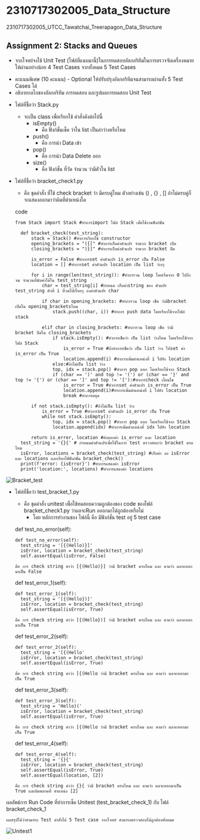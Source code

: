# 2310717302005_Data_Structure
2310717302005_UTCC_Tawatchai_Treerapagon_Data_Structure
## Assignment 2: Stacks and Queues
- จากโจทย์จงใช้ Unit Test (ไฟล์ที่แนบมานี้)ในการทดสอบอัลกอริทึมในการตรวจจับเครื่องหมายให้ผ่านอย่างน้อย 4 Test Cases จากทั้งหมด 5 Test Cases
* คะแนนพิเศษ (10 คะแนน) - Optional ให้ปรับปรุงอัลกอริทึมจนสามารถผ่านทั้ง 5 Test Cases ได้ 
* อธิบายกลไกของอัลกอริทึม การทดสอบ และรูปผลการทดสอบ Unit Test 
- ไฟล์ที่ชื่อว่า Stack.py
    - จะเป็น class เพื่อเรียกใช้ คำสั่งดังต่อไปนี้
      - isEmpty()
        - คือ ฟังก์ชั่นเช็ค ว่าใน list เป็นค่าว่างหรือไหม
      - push()
        - คือ การนำ Data เข้า 
      - pop()
        - คือ การนำ Data Delete ออก
      - size()
        - คือ ฟังก์ชั่น ที่วัด จำนวน ว่ามีตัวใน list
  
- ไฟล์ที่ชื่อว่า bracket_check1.py
    - คือ ชุดคำสั่ง ที่ใช้ check bracket ว่า มีครบคู่ไหม ตัวอย่างเช่น () , {} , [] ถ้าไม่ครบคู่ก็จะแสดงออกมาว่าผิดที่ตำแหน่งใด

  code
      
      from Stack import Stack #ทำการimport ไฟล์ Stack เพื่อใช้งานฟังก์ชั่น

        def bracket_check(test_string):
            stack = Stack() #ทำการเรียกใช้ constructor 
            opening_brackets = "({[" #ทำการเก็บค่าตัวแปร จำพวก bracket เปิด
            closing_brackets = ")}]" #ทำการเก็บค่าตัวแปร จำพวก bracket ปิด

            is_error = False #ทำการset ค่าตัวแปร is_error เป็น False
            location = [] #ทำการset ค่าตัวแปร location เป็น list ว่างๆ

            for i in range(len(test_string)): #ทำการวน loop โดยเริ่มจาก 0 ไปถึงจน จำนวนที่นับค่าได้ใน test_string
                char = test_string[i] #กำหนด เก็บค่าstring ของ ตัวแปร test_string ตัวที่ i ที่วนไปเรื่อยๆ ลงค่าตัวแปร char 

                if char in opening_brackets: #ทำการวน loop เช็ค ว่ามีbracket เปิดใน opening_bracketsไหม
                    stack.push((char, i)) #ทำการ push data โดยเรียกใช้จากไฟล์ stack

                elif char in closing_brackets: #ทำการวน loop เช็ค ว่ามี bracket ปิดใน closing_brackets
                    if stack.isEmpty(): #ทำการเช็คว่า เป็น list ว่างไหม โดยเรียกใช้จากไฟล์ Stack
                        is_error = True #ถ้าทำการเช็คว่า เป็น list ว่าง ให้set ค่า is_error เป็น True
                        location.append(i) #ทำการเพิ่มตำแหน่งที่ i ไปยัง location
                    else:#ถ้าไม่เป็น list ว่าง
                    top, idx = stack.pop() #ทำการ pop ออก โดยเรียกใช้จาก Stack
                    if (char == ')' and top != '(') or (char == '}' and top != '{') or (char == ']' and top != '['):#ทำการcheck เงื่อนไข
                        is_error = True #ทำการset ค่าตัวแปร is_error เป็น True
                        location.append(i)#ทำการเพิ่มตำแหน่งที่ i ไปยัง location
                        break #ทำการหยุด

            if not stack.isEmpty(): #ถ้าไม่เป็น list ว่าง
                is_error = True #ทำการset ค่าตัวแปร is_error เป็น True
                while not stack.isEmpty():
                    top, idx = stack.pop() #ทำการ pop ออก โดยเรียกใช้จาก Stack
                    location.append(idx) #ทำการเพิ่มตำแหน่งที่ idx ไปยัง location

            return is_error, location #ส่งออกค่า is_error และ location
        test_string = '{}{' # กำหนดค่าตัวแปรเพื่อใช้ในการ test ตรวจสอบว่า bracket ครบไหม
        isError, locations = bracket_check(test_string) #เก็บค่า ลง isError และ locations และเรียกใช้ฟังก์ชั่น bracket_check()
        print(f'error: {isError}') #ทำการแสดงค่า isError
        print('location:', locations) #ทำการแสดงค่า locations

![Bracket_test](https://github.com/DionTawatchai/2310717302005_Data_Structure/assets/150526207/ab4ec3d4-dc04-40af-bd4a-57d0e9d0a59c)

  
- ไฟล์ที่ชื่อว่า test_bracket_1.py
    - คือ ชุดคำสั่ง unitest เพื่อใช้ทดสอบความถูกต้องของ code ของไฟล์ bracket_check1.py ว่าผลจะRun อออกมาได้ถูกต้องหรือไม่
      - โดย หลักการทำงานของ ไฟล์นี้ คือ มีฟังก์ชั่น test อยู่ 5 test case
     
  
  def test_no_error(self):
  
      def test_no_error(self):
        test_string = '[{(Hello)}]'
        isError, location = bracket_check(test_string)
        self.assertEqual(isError, False)

      คือ การ check string คำว่า [{(Hello)}] ว่ามี bracket ครบไหม และ คาดว่า ผลจะออกมาเป็น False

  def test_error_1(self):
  
      def test_error_1(self):
        test_string = '[{(Hello})]'
        isError, location = bracket_check(test_string)
        self.assertEqual(isError, True)
  
      คือ การ check string คำว่า [{(Hello})] ว่ามี bracket ครบไหม และ คาดว่า ผลจะออกมาเป็น True
  
  def test_error_2(self):
  
      def test_error_2(self):
        test_string = '[{(Hello'
        isError, location = bracket_check(test_string)
        self.assertEqual(isError, True)
  
      คือ การ check string คำว่า [{(Hello ว่ามี bracket ครบไหม และ คาดว่า ผลจะออกมาเป็น True

  def test_error_3(self):

      def test_error_3(self):
        test_string = 'Hello)('
        isError, location = bracket_check(test_string)
        self.assertEqual(isError, True)
  
      คือ การ check string คำว่า [{(Hello ว่ามี bracket ครบไหม และ คาดว่า ผลจะออกมาเป็น True
  
  def test_error_4(self):

      def test_error_4(self):
        test_string = '{}{'
        isError, location = bracket_check(test_string)
        self.assertEqual(isError, True)
        self.assertEqual(location, [2])
        
      คือ การ check string คำว่า {}{ ว่ามี bracket ครบไหม และ คาดว่า ผลจะออกมาเป็น True และผิดพลาดที่ ตำแหน่ง [2]

ผลลัพธ์การ Run Code ที่ทำการเช็ค Unitest (test_bracket_check_1) กับ ไฟล์ bracket_check_1 

    ผลสรุปได้ว่าสามารถ Test คำสั่งได้ 5 Test case จากโจทย์ สามารถตรวจสอบได้ถูกต้องทั่งหมด
![Unitest1](https://github.com/DionTawatchai/2310717302005_Data_Structure/assets/150526207/ee892dcb-3539-4697-9b8d-1613ac212639)


